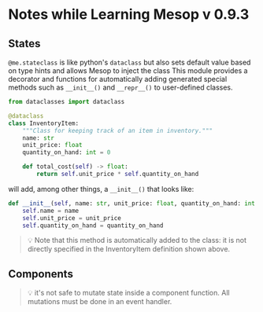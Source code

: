 # Notes while Learning Mesop v 0.9.3

## States
`@me.stateclass` is like python's `dataclass` but also sets default value based on type hints and allows Mesop to inject the class
This module provides a decorator and functions for automatically adding generated special methods such as `__init__()` and `__repr__()` to user-defined classes.
``` python
from dataclasses import dataclass

@dataclass
class InventoryItem:
    """Class for keeping track of an item in inventory."""
    name: str
    unit_price: float
    quantity_on_hand: int = 0

    def total_cost(self) -> float:
        return self.unit_price * self.quantity_on_hand
```

will add, among other things, a `__init__()` that looks like:

```python
def __init__(self, name: str, unit_price: float, quantity_on_hand: int = 0):
    self.name = name
    self.unit_price = unit_price
    self.quantity_on_hand = quantity_on_hand
```
> :bulb:  Note that this method is automatically added to the class: it is not directly specified in the InventoryItem definition shown above.

## Components
> :bulb: it's not safe to mutate state inside a component function. All mutations must be done in an event handler.
